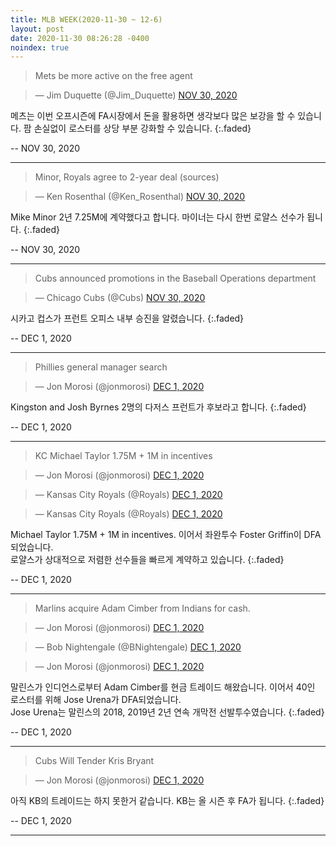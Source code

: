 ```yaml
---
title: MLB WEEK(2020-11-30 ~ 12-6)
layout: post
date: 2020-11-30 08:26:28 -0400
noindex: true
---
```


> Mets be more active on the free agent

<script async src="//platform.twitter.com/widgets.js" charset="utf-8"></script>
<blockquote class="twitter-tweet" data-lang="en">
  &mdash; Jim Duquette (@Jim_Duquette)
  <a href="https://twitter.com/Jim_Duquette/status/1333073948813168640">NOV 30, 2020</a>
</blockquote>

메츠는 이번 오프시즌에 FA시장에서 돈을 활용하면 생각보다 많은 보강을 할 수 있습니다. 팜 손실없이 로스터를 상당 부분 강화할 수 있습니다.
{:.faded}

 -- NOV 30, 2020

---

> Minor, Royals agree to 2-year deal (sources)

<script async src="//platform.twitter.com/widgets.js" charset="utf-8"></script>
<blockquote class="twitter-tweet" data-lang="en">
  &mdash; Ken Rosenthal (@Ken_Rosenthal)
  <a href="https://twitter.com/Ken_Rosenthal/status/1333269364980723714">NOV 30, 2020</a>
</blockquote>

Mike Minor 2년 7.25M에 계약했다고 합니다. 마이너는 다시 한번 로얄스 선수가 됩니다.
{:.faded}

 -- NOV 30, 2020

---

> Cubs announced promotions in the Baseball Operations department

<script async src="//platform.twitter.com/widgets.js" charset="utf-8"></script>
<blockquote class="twitter-tweet" data-lang="en">
  &mdash; Chicago Cubs (@Cubs)
  <a href="https://twitter.com/Cubs/status/1333444818077446146">NOV 30, 2020</a>
</blockquote>

시카고 컵스가 프런트 오피스 내부 승진을 알렸습니다.
{:.faded}

 -- DEC 1, 2020

---

> Phillies general manager search

<script async src="//platform.twitter.com/widgets.js" charset="utf-8"></script>
<blockquote class="twitter-tweet" data-lang="en">
  &mdash; Jon Morosi (@jonmorosi)
  <a href="https://twitter.com/jonmorosi/status/1333430639836753922">DEC 1, 2020</a>
</blockquote>

Kingston and Josh Byrnes 2명의 다저스 프런트가 후보라고 합니다.
{:.faded}

 -- DEC 1, 2020

---

> KC Michael Taylor 1.75M + 1M in incentives

<script async src="//platform.twitter.com/widgets.js" charset="utf-8"></script>
<blockquote class="twitter-tweet" data-lang="en">
  &mdash; Jon Morosi (@jonmorosi)
  <a href="https://twitter.com/Royals/status/1333486202440347648">DEC 1, 2020</a>
</blockquote>

<script async src="//platform.twitter.com/widgets.js" charset="utf-8"></script>
<blockquote class="twitter-tweet" data-lang="en">
  &mdash; Kansas City Royals (@Royals)
  <a href="https://twitter.com/TBrownYahoo/status/1333487066206769152">DEC 1, 2020</a>
</blockquote>

<script async src="//platform.twitter.com/widgets.js" charset="utf-8"></script>
<blockquote class="twitter-tweet" data-lang="en">
  &mdash; Kansas City Royals (@Royals)
  <a href="https://twitter.com/Royals/status/1333485956188446720">DEC 1, 2020</a>
</blockquote>

Michael Taylor 1.75M + 1M in incentives. 이어서 좌완투수 Foster Griffin이 DFA되었습니다.   
로얄스가 상대적으로 저렴한 선수들을 빠르게 계약하고 있습니다.
{:.faded}

 -- DEC 1, 2020

---

> Marlins acquire Adam Cimber from Indians for cash.

<script async src="//platform.twitter.com/widgets.js" charset="utf-8"></script>
<blockquote class="twitter-tweet" data-lang="en">
  &mdash; Jon Morosi (@jonmorosi)
  <a href="https://twitter.com/jonmorosi/status/1333525012582723595">DEC 1, 2020</a>
</blockquote>

<script async src="//platform.twitter.com/widgets.js" charset="utf-8"></script>
<blockquote class="twitter-tweet" data-lang="en">
  &mdash; Bob Nightengale (@BNightengale)
  <a href="https://twitter.com/BNightengale/status/1333524731815813127">DEC 1, 2020</a>
</blockquote>

<script async src="//platform.twitter.com/widgets.js" charset="utf-8"></script>
<blockquote class="twitter-tweet" data-lang="en">
  &mdash; Jon Morosi (@jonmorosi)
  <a href="https://twitter.com/jonmorosi/status/1333525490494222337">DEC 1, 2020</a>
</blockquote>


말린스가 인디언스로부터 Adam Cimber를 현금 트레이드 해왔습니다. 이어서 40인 로스터를 위해 Jose Urena가 DFA되었습니다.   
Jose Urena는 말린스의 2018, 2019년 2년 연속 개막전 선발투수였습니다.
{:.faded}

 -- DEC 1, 2020

---

> Cubs Will Tender Kris Bryant

<script async src="//platform.twitter.com/widgets.js" charset="utf-8"></script>
<blockquote class="twitter-tweet" data-lang="en">
  &mdash; Jon Morosi (@jonmorosi)
  <a href="https://twitter.com/jonmorosi/status/1333438826489012226">DEC 1, 2020</a>
</blockquote>

아직 KB의 트레이드는 하지 못한거 같습니다. KB는 올 시즌 후 FA가 됩니다.
{:.faded}

-- DEC 1, 2020

---
